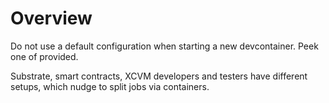# Overview

Do not use a default configuration when starting a new devcontainer.
Peek one of provided.

Substrate, smart contracts, XCVM  developers and testers have different setups, which nudge to split jobs via containers.
